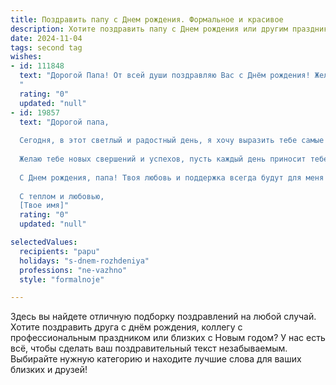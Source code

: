 ```yaml
---
title: Поздравить папу c Днем рождения. Формальное и красивое
description: Хотите поздравить папу c Днем рождения или другим праздником? Наш ИИ создаст незабываемое поздравление, а вы обязательно выделитесь среди других.  
date: 2024-11-04
tags: second tag
wishes:
- id: 111848
  text: "Дорогой Папа! От всей души поздравляю Вас с Днём рождения! Желаю Вам крепкого здоровья, долголетия, благополучия и семейного счастья. Пусть каждый день Вашей жизни будет наполнен радостью, любовью и заботой близких людей.  С уважением и любовью.
  "
  rating: "0"
  updated: "null"
- id: 19857
  text: "Дорогой папа,
  
  Сегодня, в этот светлый и радостный день, я хочу выразить тебе самые искренние поздравления с Днем рождения. Пусть этот замечательный праздник принесет тебе неиссякаемую радость, здоровье и благополучие. Ты всегда был для меня примером силы, мудрости и любви, и я благодарен тебе за все, что ты делал и делаешь для нашей семьи.
  
  Желаю тебе новых свершений и успехов, пусть каждый день приносит тебе новые приятные впечатления и радостные моменты. Ты заслуживаешь только самого лучшего, и я надеюсь, что все твои мечты и желания сбудутся.
  
  С Днем рождения, папа! Твоя любовь и поддержка всегда будут для меня самым ценным подарком.
  
  С теплом и любовью,
  [Твое имя]"
  rating: "0"
  updated: "null"

selectedValues:
  recipients: "papu"
  holidays: "s-dnem-rozhdeniya"
  professions: "ne-vazhno"
  style: "formalnoje"

---
```


Здесь вы найдете отличную подборку поздравлений на любой случай.
Хотите поздравить друга с днём рождения, коллегу с профессиональным праздником или близких с Новым годом? У нас есть всё, чтобы сделать ваш поздравительный текст незабываемым. Выбирайте нужную категорию и находите лучшие слова для ваших близких и друзей!
